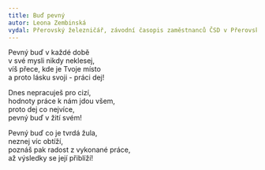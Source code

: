 ```yaml
---
title: Buď pevný
autor: Leona Zembinská
vydal: Přerovský železničář, závodní časopis zaměstnanců ČSD v Přerovském železničním uzlu, 1963
---
```


Pevný buď v každé době    
v své mysli nikdy neklesej,  
víš přece, kde je Tvoje místo   
a proto lásku svoji - práci dej!

Dnes nepracuješ pro cizí,   
hodnoty práce k nám jdou všem,   
proto dej co nejvíce,   
pevný buď v žití svém!

Pevný buď co je tvrdá žula,   
neznej víc obtíží,   
poznáš pak radost z vykonané práce,  
až výsledky se její přiblíží!
